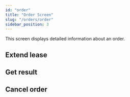 ```yaml
---
id: "order"
title: "Order Screen"
slug: "/orders/order"
sidebar_position: 3
---
```


This screen displays detailed information about an order.

## Extend lease

## Get result

## Cancel order
